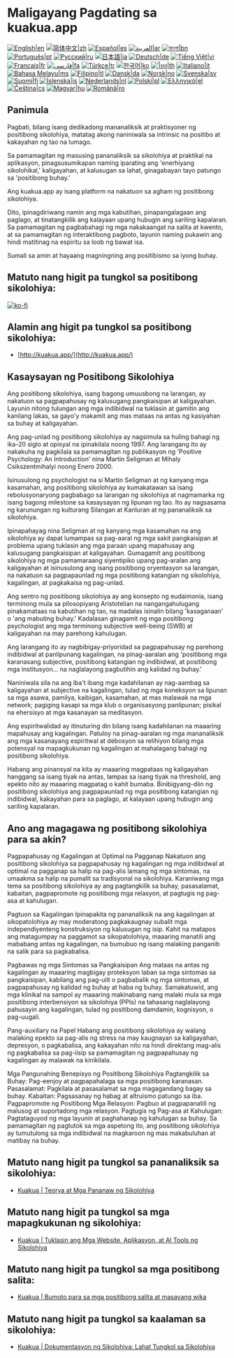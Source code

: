 # Maligayang Pagdating sa kuakua.app

[![English|en](https://img.shields.io/badge/lang-en-green.svg)](README.md)
[![简体中文|zh](https://img.shields.io/badge/lang-zh-red.svg)](README.zh.md)
[![Español|es](https://img.shields.io/badge/lang-es-yellow.svg)](README.es.md)
[![العربية|ar](https://img.shields.io/badge/lang-ar-lightgrey.svg)](README.ar.md)
[![বাংলা|bn](https://img.shields.io/badge/lang-bn-blue.svg)](README.bn.md)
[![Português|pt](https://img.shields.io/badge/lang-pt-brightgreen.svg)](README.pt.md)
[![Русский|ru](https://img.shields.io/badge/lang-ru-darkblue.svg)](README.ru.md)
[![日本語|ja](https://img.shields.io/badge/lang-ja-orange.svg)](README.ja.md)
[![Deutsch|de](https://img.shields.io/badge/lang-de-black.svg)](README.de.md)
[![Tiếng Việt|vi](https://img.shields.io/badge/lang-vi-darkgreen.svg)](README.vi.md)
[![Français|fr](https://img.shields.io/badge/lang-fr-blue.svg)](README.fr.md)
[![فارسی|fa](https://img.shields.io/badge/lang-fa-purple.svg)](README.fa.md)
[![Türkçe|tr](https://img.shields.io/badge/lang-tr-darkred.svg)](README.tr.md)
[![한국어|ko](https://img.shields.io/badge/lang-ko-cyan.svg)](README.ko.md)
[![ไทย|th](https://img.shields.io/badge/lang-th-gold.svg)](README.th.md)
[![Italiano|it](https://img.shields.io/badge/lang-it-darkorange.svg)](README.it.md)
[![Bahasa Melayu|ms](https://img.shields.io/badge/lang-ms-teal.svg)](README.ms.md)
[![Filipino|tl](https://img.shields.io/badge/lang-tl-pink.svg)](README.tl.md)
[![Dansk|da](https://img.shields.io/badge/lang-da-darkblue.svg)](README.da.md)
[![Norsk|no](https://img.shields.io/badge/lang-no-lightblue.svg)](README.no.md)
[![Svenska|sv](https://img.shields.io/badge/lang-sv-darkgreen.svg)](README.sv.md)
[![Suomi|fi](https://img.shields.io/badge/lang-fi-blue.svg)](README.fi.md)
[![Íslenska|is](https://img.shields.io/badge/lang-is-darkred.svg)](README.is.md)
[![Nederlands|nl](https://img.shields.io/badge/lang-nl-orange.svg)](README.nl.md)
[![Polski|pl](https://img.shields.io/badge/lang-pl-purple.svg)](README.pl.md)
[![Ελληνικά|el](https://img.shields.io/badge/lang-el-lightblue.svg)](README.el.md)
[![Čeština|cs](https://img.shields.io/badge/lang-cs-darkblue.svg)](README.cs.md)
[![Magyar|hu](https://img.shields.io/badge/lang-hu-red.svg)](README.hu.md)
[![Română|ro](https://img.shields.io/badge/lang-ro-green.svg)](README.ro.md)

## Panimula

Pagbati, bilang isang dedikadong mananaliksik at praktisyoner ng positibong sikolohiya, matatag akong naniniwala sa intrinsic na positibo at kakayahan ng tao na lumago.

Sa pamamagitan ng masusing pananaliksik sa sikolohiya at praktikal na aplikasyon, pinagsusumikapan naming iparating ang 'enerhiyang sikolohikal,' kaligayahan, at kalusugan sa lahat, ginagabayan tayo patungo sa 'positibong buhay.'

Ang kuakua.app ay isang platform na nakatuon sa agham ng positibong sikolohiya.

Dito, ipinagdiriwang namin ang mga kabutihan, pinapangalagaan ang paglago, at tinatangkilik ang kalayaan upang hubugin ang sariling kapalaran. Sa pamamagitan ng pagbabahagi ng mga nakakaangat na salita at kwento, at sa pamamagitan ng interaktibong pagboto, layunin naming pukawin ang hindi matitinag na espiritu sa loob ng bawat isa.

Sumali sa amin at hayaang magningning ang positibismo sa iyong buhay.

## Matuto nang higit pa tungkol sa positibong sikolohiya:

[![ko-fi](https://ko-fi.com/img/githubbutton_sm.svg)](https://ko-fi.com/X8X8XB8D5)

## Alamin ang higit pa tungkol sa positibong sikolohiya:

- [http://kuakua.app/](http://kuakua.app/)

## Kasaysayan ng Positibong Sikolohiya

Ang positibong sikolohiya, isang bagong umuusbong na larangan, ay nakatuon sa pagpapahusay ng kalusugang pangkaisipan at kaligayahan. Layunin nitong tulungan ang mga indibidwal na tuklasin at gamitin ang kanilang lakas, sa gayo'y makamit ang mas mataas na antas ng kasiyahan sa buhay at kaligayahan.

Ang pag-unlad ng positibong sikolohiya ay nagsimula sa huling bahagi ng ika-20 siglo at opisyal na ipinakilala noong 1997. Ang larangang ito ay nakakuha ng pagkilala sa pamamagitan ng publikasyon ng 'Positive Psychology: An Introduction' nina Martin Seligman at Mihaly Csikszentmihalyi noong Enero 2000.

Isinusulong ng psychologist na si Martin Seligman at ng kanyang mga kasamahan, ang positibong sikolohiya ay kumakatawan sa isang rebolusyonaryong pagbabago sa larangan ng sikolohiya at nagmamarka ng isang bagong milestone sa kasaysayan ng lipunan ng tao. Ito ay nagsasama ng karunungan ng kulturang Silangan at Kanluran at ng pananaliksik sa sikolohiya.

Ipinapahayag nina Seligman at ng kanyang mga kasamahan na ang sikolohiya ay dapat lumampas sa pag-aaral ng mga sakit pangkaisipan at problema upang tuklasin ang mga paraan upang mapahusay ang kalusugang pangkaisipan at kaligayahan. Gumagamit ang positibong sikolohiya ng mga pamamaraang siyentipiko upang pag-aralan ang kaligayahan at isinusulong ang isang positibong oryentasyon sa larangan, na nakatuon sa pagpapaunlad ng mga positibong katangian ng sikolohiya, kagalingan, at pagkakaisa ng pag-unlad.

Ang sentro ng positibong sikolohiya ay ang konsepto ng eudaimonia, isang terminong mula sa pilosopiyang Aristotelian na nangangahulugang pinakamataas na kabutihan ng tao, na madalas isinalin bilang 'kasaganaan' o 'ang mabuting buhay.' Kadalasan ginagamit ng mga positibong psychologist ang mga terminong subjective well-being (SWB) at kaligayahan na may parehong kahulugan.

Ang larangang ito ay nagbibigay-priyoridad sa pagpapahusay ng parehong indibidwal at panlipunang kagalingan, na pinag-aaralan ang 'positibong mga karanasang subjective, positibong katangian ng indibidwal, at positibong mga institusyon... na naglalayong pagbutihin ang kalidad ng buhay.'

Naniniwala sila na ang iba't ibang mga kadahilanan ay nag-aambag sa kaligayahan at subjective na kagalingan, tulad ng mga koneksyon sa lipunan sa mga asawa, pamilya, kaibigan, kasamahan, at mas malawak na mga network; pagiging kasapi sa mga klub o organisasyong panlipunan; pisikal na ehersisyo at mga kasanayan sa meditasyon.

Ang espiritwalidad ay itinuturing din bilang isang kadahilanan na maaaring mapahusay ang kagalingan. Patuloy na pinag-aaralan ng mga mananaliksik ang mga kasanayang espiritwal at debosyon sa relihiyon bilang mga potensyal na mapagkukunan ng kagalingan at mahalagang bahagi ng positibong sikolohiya.

Habang ang pinansyal na kita ay maaaring magpataas ng kaligayahan hanggang sa isang tiyak na antas, lampas sa isang tiyak na threshold, ang epekto nito ay maaaring magpatag o kahit bumaba. Binibigyang-diin ng positibong sikolohiya ang pagpapaunlad ng mga positibong katangian ng indibidwal, kakayahan para sa paglago, at kalayaan upang hubugin ang sariling kapalaran.

## Ano ang magagawa ng positibong sikolohiya para sa akin?

Pagpapahusay ng Kagalingan at Optimal na Pagganap Nakatuon ang positibong sikolohiya sa pagpapahusay ng kagalingan ng mga indibidwal at optimal na pagganap sa halip na pag-alis lamang ng mga sintomas, na umaakma sa halip na pumalit sa tradisyonal na sikolohiya. Karaniwang mga tema sa positibong sikolohiya ay ang pagtangkilik sa buhay, pasasalamat, kabaitan, pagpapromote ng positibong mga relasyon, at pagtugis ng pag-asa at kahulugan.

Pagtuon sa Kagalingan Ipinapakita ng pananaliksik na ang kagalingan at sikopatolohiya ay may moderatong pagkakaugnay subalit mga independiyenteng konstruksiyon ng kalusugan ng isip. Kahit na matapos ang matagumpay na paggamot sa sikopatolohiya, maaaring manatili ang mababang antas ng kagalingan, na bumubuo ng isang malaking panganib na salik para sa pagkabalisa.

Pagbawas ng mga Sintomas sa Pangkaisipan Ang mataas na antas ng kagalingan ay maaaring magbigay proteksyon laban sa mga sintomas sa pangkaisipan, kabilang ang pag-ulit o pagbabalik ng mga sintomas, at pagpapahusay ng kalidad ng buhay at haba ng buhay. Samakatuwid, ang mga klinikal na sampol ay maaaring makinabang nang malaki mula sa mga positibong interbensiyon sa sikolohiya (PPIs) na tahasang naglalayong pahusayin ang kagalingan, tulad ng positibong damdamin, kognisyon, o pag-uugali.

Pang-auxiliary na Papel Habang ang positibong sikolohiya ay walang malaking epekto sa pag-alis ng stress na may kaugnayan sa kaligayahan, depresyon, o pagkabalisa, ang kakayahan nito na hindi direktang mag-alis ng pagkabalisa sa pag-iisip sa pamamagitan ng pagpapahusay ng kagalingan ay malawak na kinikilala.

Mga Pangunahing Benepisyo ng Positibong Sikolohiya Pagtangkilik sa Buhay: Pag-eenjoy at pagpapahalaga sa mga positibong karanasan. Pasasalamat: Pagkilala at pasasalamat sa mga magagandang bagay sa buhay. Kabaitan: Pagsasanay ng habag at altruismo patungo sa iba. Pagpapromote ng Positibong Mga Relasyon: Pagbuo at pagpapanatili ng malusog at suportadong mga relasyon. Pagtugis ng Pag-asa at Kahulugan: Pagtataguyod ng mga layunin at paghahanap ng kahulugan sa buhay. Sa pamamagitan ng pagtutok sa mga aspetong ito, ang positibong sikolohiya ay tumutulong sa mga indibidwal na magkaroon ng mas makabuluhan at matibay na buhay.

## Matuto nang higit pa tungkol sa pananaliksik sa sikolohiya:

- [Kuakua | Teorya at Mga Pananaw ng Sikolohiya](http://kuakua.app/theories-insights)

## Matuto nang higit pa tungkol sa mga mapagkukunan ng sikolohiya:

- [Kuakua | Tuklasin ang Mga Website, Aplikasyon, at AI Tools ng Sikolohiya](http://kuakua.app/explore)

## Matuto nang higit pa tungkol sa mga positibong salita:

- [Kuakua | Bumoto para sa mga positibong salita at masayang wika](http://kuakua.app/vote)

## Matuto nang higit pa tungkol sa kaalaman sa sikolohiya:

- [Kuakua | Dokumentasyon ng Sikolohiya: Lahat Tungkol sa Sikolohiya](http://kuakua.app/docs)
